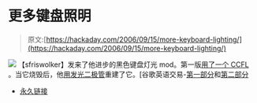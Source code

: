 # 更多键盘照明

> 原文:[https://hackaday.com/2006/09/15/more-keyboard-lighting/](https://hackaday.com/2006/09/15/more-keyboard-lighting/)

![](../Images/37e637548c17afe0ea0d3de74a92ad88.png)
【sfriswolker】发来了他进步的黑色键盘灯光 mod。第一版[用了一个 CCFL](http://linkshideout.blogspot.com/2006/09/black-keyboard-lighting-parte-1.html) 。当它烧毁后，他[用发光二极管](http://linkshideout.blogspot.com/2006/09/black-keyboard-lighting-parte-2.html)重建了它。[谷歌英语交易-[第一部分](http://www.google.com/translate?u=http%3A%2F%2Flinkshideout.blogspot.com%2F2006%2F09%2Fblack-keyboard-lighting-parte-1.html&langpair=es%7Cen&hl=en&ie=UTF8)和[第二部分](http://www.google.com/translate?u=http%3A%2F%2Flinkshideout.blogspot.com%2F2006%2F09%2Fblack-keyboard-lighting-parte-2.html&langpair=es%7Cen&hl=en&ie=UTF8)

*   [永久链接](http://linkshideout.blogspot.com/2006/09/black-keyboard-lighting-parte-1.html)